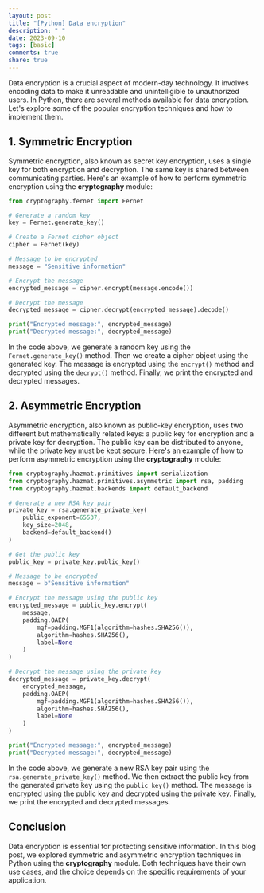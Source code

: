 ```yaml
---
layout: post
title: "[Python] Data encryption"
description: " "
date: 2023-09-10
tags: [basic]
comments: true
share: true
---
```


Data encryption is a crucial aspect of modern-day technology. It involves encoding data to make it unreadable and unintelligible to unauthorized users. In Python, there are several methods available for data encryption. Let's explore some of the popular encryption techniques and how to implement them.

## 1. Symmetric Encryption

Symmetric encryption, also known as secret key encryption, uses a single key for both encryption and decryption. The same key is shared between communicating parties. Here's an example of how to perform symmetric encryption using the **cryptography** module:

```python
from cryptography.fernet import Fernet

# Generate a random key
key = Fernet.generate_key()

# Create a Fernet cipher object
cipher = Fernet(key)

# Message to be encrypted
message = "Sensitive information"

# Encrypt the message
encrypted_message = cipher.encrypt(message.encode())

# Decrypt the message
decrypted_message = cipher.decrypt(encrypted_message).decode()

print("Encrypted message:", encrypted_message)
print("Decrypted message:", decrypted_message)
```

In the code above, we generate a random key using the `Fernet.generate_key()` method. Then we create a cipher object using the generated key. The message is encrypted using the `encrypt()` method and decrypted using the `decrypt()` method. Finally, we print the encrypted and decrypted messages.

## 2. Asymmetric Encryption

Asymmetric encryption, also known as public-key encryption, uses two different but mathematically related keys: a public key for encryption and a private key for decryption. The public key can be distributed to anyone, while the private key must be kept secure. Here's an example of how to perform asymmetric encryption using the **cryptography** module:

```python
from cryptography.hazmat.primitives import serialization
from cryptography.hazmat.primitives.asymmetric import rsa, padding
from cryptography.hazmat.backends import default_backend

# Generate a new RSA key pair
private_key = rsa.generate_private_key(
    public_exponent=65537,
    key_size=2048,
    backend=default_backend()
)

# Get the public key
public_key = private_key.public_key()

# Message to be encrypted
message = b"Sensitive information"

# Encrypt the message using the public key
encrypted_message = public_key.encrypt(
    message,
    padding.OAEP(
        mgf=padding.MGF1(algorithm=hashes.SHA256()),
        algorithm=hashes.SHA256(),
        label=None
    )
)

# Decrypt the message using the private key
decrypted_message = private_key.decrypt(
    encrypted_message,
    padding.OAEP(
        mgf=padding.MGF1(algorithm=hashes.SHA256()),
        algorithm=hashes.SHA256(),
        label=None
    )
)

print("Encrypted message:", encrypted_message)
print("Decrypted message:", decrypted_message)
```

In the code above, we generate a new RSA key pair using the `rsa.generate_private_key()` method. We then extract the public key from the generated private key using the `public_key()` method. The message is encrypted using the public key and decrypted using the private key. Finally, we print the encrypted and decrypted messages.

## Conclusion

Data encryption is essential for protecting sensitive information. In this blog post, we explored symmetric and asymmetric encryption techniques in Python using the **cryptography** module. Both techniques have their own use cases, and the choice depends on the specific requirements of your application.